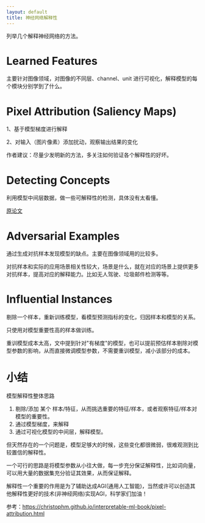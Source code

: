 ```yaml
---
layout: default
title: 神经网络解释性
---
```


列举几个解释神经网络的方法。
# Learned Features
主要针对图像领域，对图像的不同层、channel、unit 进行可视化，解释模型的每个模块分别学到了什么。

# Pixel Attribution (Saliency Maps)
1、基于模型梯度进行解释

2、对输入（图片像素）添加扰动，观察输出结果的变化

作者建议：尽量少发明新的方法，多关注如何验证各个解释性的好坏。

# Detecting Concepts
利用模型中间层数据，做一些可解释性的检测，具体没有太看懂。

[原论文](https://arxiv.org/abs/1711.11279)

# Adversarial Examples
通过生成对抗样本发现模型的缺点。主要在图像领域用的比较多。

对抗样本和实际的应用场景相关性较大，场景是什么，就在对应的场景上提供更多对抗样本，提高对应的解释能力。比如无人驾驶、垃圾邮件检测等等。

# Influential Instances
剔除一个样本，重新训练模型，看模型预测指标的变化，归因样本和模型的关系。

只使用对模型重要性高的样本做训练。

重训模型成本太高，文中提到针对"有梯度"的模型，也可以提前预估样本剔除对模型参数的影响，从而直接微调模型参数，不需要重训模型，减小该部分的成本。

# 小结
模型解释性整体思路
1. 剔除/添加 某个 样本/特征，从而挑选重要的特征/样本，或者观察特征/样本对模型的重要性。
2. 通过模型梯度，来解释
3. 通过可视化模型的中间层，解释模型。

但天然存在的一个问题是，模型足够大的时候，这些变化都很微弱，很难观测到比较置信的解释性。

一个可行的思路是将模型参数从小往大做，每一步充分保证解释性，比如词向量，可以用大量的数据集充分验证其效果，从而保证解释。

解释性一个重要的作用是为了辅助达成AGI(通用人工智能)，当然或许可以创造其他解释性更好的技术(非神经网络)实现AGI，科学家们加油！

参考：https://christophm.github.io/interpretable-ml-book/pixel-attribution.html